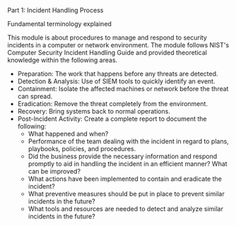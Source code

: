 Part 1: Incident Handling Process

Fundamental terminology explained

This module is about procedures to manage and respond to security incidents in a computer or network environment.
The module follows NIST's Computer Security Incident Handling Guide and provided theoretical knowledge within the following areas.

- Preparation: The work that happens before any threats are detected.
- Detection & Analysis: Use of SIEM tools to quickly identify an event.
- Containment: Isolate the affected machines or network before the threat can spread.
- Eradication: Remove the threat completely from the environment.
- Recovery: Bring systems back to normal operations.
- Post-Incident Activity: Create a complete report to document the following:
  -  What happened and when?
  - Performance of the team dealing with the incident in regard to plans, playbooks, policies, and procedures.
  - Did the business provide the necessary information and respond promptly to aid in handling the incident in an efficient manner? What can be improved?
  - What actions have been implemented to contain and eradicate the incident?
  - What preventive measures should be put in place to prevent similar incidents in the future?
  - What tools and resources are needed to detect and analyze similar incidents in the future?

